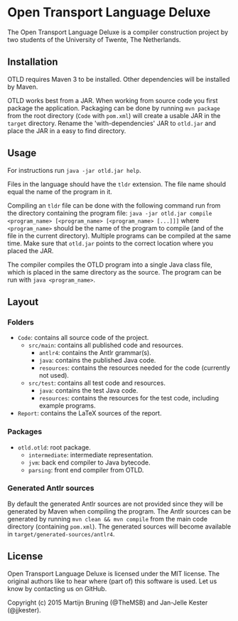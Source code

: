 # Open Transport Language Deluxe

The Open Transport Language Deluxe is a compiler construction project by two students of the University of Twente, The
Netherlands.

## Installation

OTLD requires Maven 3 to be installed. Other dependencies will be installed by Maven.

OTLD works best from a JAR. When working from source code you first package the application. Packaging can be done by
running ```mvn package``` from the root directory (```Code``` with ```pom.xml```) will create a usable JAR in the
```target``` directory. Rename the 'with-dependencies' JAR to ```otld.jar``` and place the JAR in a easy to find
directory.

## Usage

For instructions run ```java -jar otld.jar help```.

Files in the language should have the ```tldr``` extension. The file name should equal the name of the program in it.

Compiling an ```tldr``` file can be done with the following command run from the directory containing the program file:
```java -jar otld.jar compile <program_name> [<program_name> [<program_name> [...]]]```
where ```<program_name>``` should be the name of the program to compile (and of the file in the current directory).
Multiple programs can be compiled at the same time. Make sure that ```otld.jar``` points to the correct location where
you placed the JAR.

The compiler compiles the OTLD program into a single Java class file, which is placed in the same directory as the
source. The program can be run with ```java <program_name>```.

## Layout

### Folders

- ```Code```: contains all source code of the project.
  - ```src/main```: contains all published code and resources.
    - ```antlr4```: contains the Antlr grammar(s).
    - ```java```: contains the published Java code.
    - ```resources```: contains the resources needed for the code (currently not used).
  - ```src/test```: contains all test code and resources.
    - ```java```: contains the test Java code.
    - ```resources```: contains the resources for the test code, including example programs.
- ```Report```: contains the LaTeX sources of the report.

### Packages

- ```otld.otld```: root package.
  - ```intermediate```: intermediate representation.
  - ```jvm```: back end compiler to Java bytecode.
  - ```parsing```: front end compiler from OTLD.

### Generated Antlr sources

By default the generated Antlr sources are not provided since they will be generated by Maven when compiling the
program. The Antlr sources can be generated by running ```mvn clean && mvn compile``` from the main code directory
(containing ```pom.xml```). The generated sources will become available in ```target/generated-sources/antlr4```.

## License

Open Transport Language Deluxe is licensed under the MIT license. The original authors like to hear where (part of) this
software is used. Let us know by contacting us on GitHub.

Copyright (c) 2015 Martijn Bruning (@TheMSB) and Jan-Jelle Kester (@jjkester).
